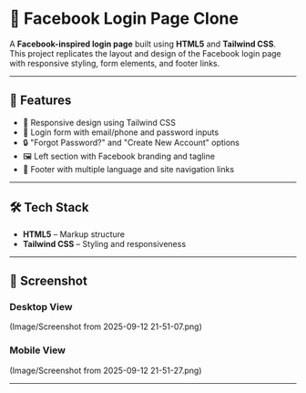 # 📘 Facebook Login Page Clone

A **Facebook-inspired login page** built using **HTML5** and **Tailwind CSS**.  
This project replicates the layout and design of the Facebook login page with responsive styling, form elements, and footer links.  

---

## 🚀 Features
- 📱 Responsive design using Tailwind CSS  
- 🔑 Login form with email/phone and password inputs  
- 🔒 "Forgot Password?" and "Create New Account" options  
- 🖼️ Left section with Facebook branding and tagline  
- 🦶 Footer with multiple language and site navigation links  

---

## 🛠️ Tech Stack
- **HTML5** – Markup structure  
- **Tailwind CSS** – Styling and responsiveness  

---

## 📸 Screenshot
### Desktop View
(Image/Screenshot from 2025-09-12 21-51-07.png)  
### Mobile View
(Image/Screenshot from 2025-09-12 21-51-27.png)

---
